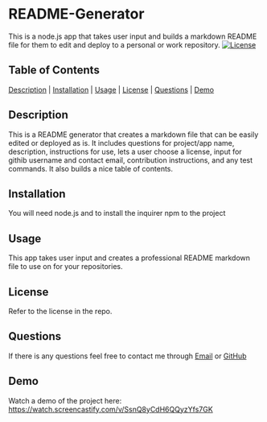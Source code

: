 # README-Generator

This is a node.js app that takes user input and builds a markdown README file for them to edit and deploy to a personal or work repository.
[![License](https://img.shields.io/badge/License-MIT-blueviolet.svg)](https://opensource.org/licenses/MIT)

## Table of Contents

[Description](#description) | [Installation](#installation) | [Usage](#usage) | [License](#license) | [Questions](#questions) | [Demo](#demo)

## Description

This is a README generator that creates a markdown file that can be easily edited or deployed as is. It includes questions for project/app name, description, instructions for use, lets a user choose a license, input for githib username and contact email, contribution instructions, and any test commands. It also builds a nice table of contents.

## Installation

You will need node.js and to install the inquirer npm to the project

## Usage

This app takes user input and creates a professional README markdown file to use on for your repositories.

## License 
Refer to the license in the repo.

## Questions

If there is any questions feel free to contact me through [Email](mailto:j.owen1993@outlook.com) or [GitHub](https://github.com/johnnyowen)

## Demo

Watch a demo of the project here: https://watch.screencastify.com/v/SsnQ8yCdH6QQyzYfs7GK
